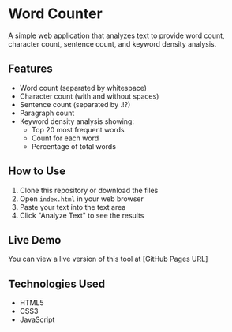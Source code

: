 # Word Counter

A simple web application that analyzes text to provide word count, character count, sentence count, and keyword density analysis.

## Features

- Word count (separated by whitespace)
- Character count (with and without spaces)
- Sentence count (separated by .!?)
- Paragraph count
- Keyword density analysis showing:
  - Top 20 most frequent words
  - Count for each word
  - Percentage of total words

## How to Use

1. Clone this repository or download the files
2. Open `index.html` in your web browser
3. Paste your text into the text area
4. Click "Analyze Text" to see the results

## Live Demo

You can view a live version of this tool at [GitHub Pages URL]


## Technologies Used

- HTML5
- CSS3
- JavaScript
